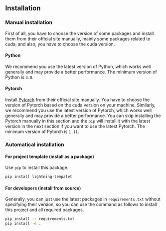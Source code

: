 ## Installation


### Manual installation

First of all, you have to choose the version of some packages and install them from their official site manually, mainly some packages related to cuda, and also, you have to choose the cuda version. 

#### Python

We recommend you use the latest version of Python, which works well generally and may provide a better performance. The minimum version of Python is `3.8`.

#### Pytorch

Install [Pytorch](https://pytorch.org/get-started/locally/) from their official site manually. You have to choose the version of Pytorch based on the cuda version on your machine. Similarly, we recommend you use the latest version of Pytorch, which works well generally and may provide a better performance. You can skip installing the Pytorch manually in this section and the `pip` will install it with the latest version in the next section if you want to use the latest Pytorch. The minimum version of Pytorch is `1.11`.

### Automatical installation

#### For project template (install as a package)

Use `pip` to install this package.

```bash
pip install lightning-tempalet
```

#### For developers (install from source)

Generally, you can just use the latest packages in `requirements.txt` without specifying their version, so you can use the command as follows to install this project and all required packages.

```bash
pip install -r requirements.txt
pip install -e .
```

